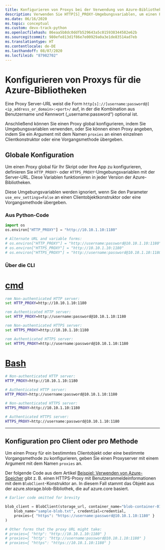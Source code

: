 ```yaml
---
title: Konfigurieren von Proxys bei der Verwendung von Azure-Bibliotheken
description: Verwenden Sie HTTP[S]_PROXY-Umgebungsvariablen, um einen Proxy für ein ganzes Skript oder eine App zu definieren, oder verwenden Sie optionale benannte Argumente für Clientkonstruktoren oder Vorgangsmethoden.
ms.date: 06/16/2020
ms.topic: conceptual
ms.custom: devx-track-python
ms.openlocfilehash: 86eaa5b8dc0ddfb529643a5c015938344582e62b
ms.sourcegitcommit: 980efe813d1f86e7e00929a0a3e1de83514ad7eb
ms.translationtype: HT
ms.contentlocale: de-DE
ms.lasthandoff: 08/07/2020
ms.locfileid: "87982702"
---
```

# <a name="how-to-configure-proxies-for-the-azure-libraries"></a>Konfigurieren von Proxys für die Azure-Bibliotheken

Eine Proxy Server-URL weist die Form `http[s]://[username:password@]<ip_address_or_domain>:<port>/` auf, in der die Kombination aus Benutzername und Kennwort („username:password“) optional ist.

Anschließend können Sie einen Proxy global konfigurieren, indem Sie Umgebungsvariablen verwenden, oder Sie können einen Proxy angeben, indem Sie ein Argument mit dem Namen `proxies` an einen einzelnen Clientkonstruktor oder eine Vorgangsmethode übergeben.

## <a name="global-configuration"></a>Globale Konfiguration

Um einen Proxy global für Ihr Skript oder Ihre App zu konfigurieren, definieren Sie `HTTP_PROXY`- oder `HTTPS_PROXY`-Umgebungsvariablen mit der Server-URL. Diese Variablen funktionieren in jeder Version der Azure-Bibliotheken.

Diese Umgebungsvariablen werden ignoriert, wenn Sie den Parameter `use_env_settings=False` an einen Clientobjektkonstruktor oder eine Vorgangsmethode übergeben.

### <a name="from-python-code"></a>Aus Python-Code

```python
import os
os.environ["HTTP_PROXY"] = "http://10.10.1.10:1180"

# Alternate URL and variable forms:
# os.environ["HTTP_PROXY"] = "http://username:password@10.10.1.10:1180"
# os.environ["HTTPS_PROXY"] = "http://10.10.1.10:1180"
# os.environ["HTTPS_PROXY"] = "http://username:password@10.10.1.10:1180"
```

### <a name="from-the-cli"></a>Über die CLI

# <a name="cmd"></a>[cmd](#tab/cmd)

```cmd
rem Non-authenticated HTTP server:
set HTTP_PROXY=http://10.10.1.10:1180

rem Authenticated HTTP server:
set HTTP_PROXY=http://username:password@10.10.1.10:1180

rem Non-authenticated HTTPS server:
set HTTPS_PROXY=http://10.10.1.10:1180

rem Authenticated HTTPS server:
set HTTPS_PROXY=http://username:password@10.10.1.10:1180
```

# <a name="bash"></a>[Bash](#tab/bash)

```bash
# Non-authenticated HTTP server:
HTTP_PROXY=http://10.10.1.10:1180

# Authenticated HTTP server:
HTTP_PROXY=http://username:password@10.10.1.10:1180

# Non-authenticated HTTPS server:
HTTPS_PROXY=http://10.10.1.10:1180

# Authenticated HTTPS server:
HTTPS_PROXY=http://username:password@10.10.1.10:1180
```

---

## <a name="per-client-or-per-method-configuration"></a>Konfiguration pro Client oder pro Methode

Um einen Proxy für ein bestimmtes Clientobjekt oder eine bestimmte Vorgangsmethode zu konfigurieren, geben Sie einen Proxyserver mit einem Argument mit dem Namen `proxies` an.

Der folgende Code aus dem Artikel [Beispiel: Verwenden von Azure-Speicher](azure-sdk-example-storage.md) gibt z. B. einen HTTPS-Proxy mit Benutzeranmeldeinformationen mit dem `BlobClient`-Konstruktor an. In diesem Fall stammt das Objekt aus der azure.storage.blob-Bibliothek, die auf azure.core basiert.

```python
# Earlier code omitted for brevity

blob_client = BlobClient(storage_url, container_name="blob-container-01",
    blob_name="sample-blob.txt", credential=credential,
    proxies={ "https": "https://username:password@10.10.1.10:1180" }
)

# Other forms that the proxy URL might take:
# proxies={ "http": "http://10.10.1.10:1180" }
# proxies={ "http": "http://username:password@10.10.1.10:1180" }
# proxies={ "https": "https://10.10.1.10:1180" }
```

